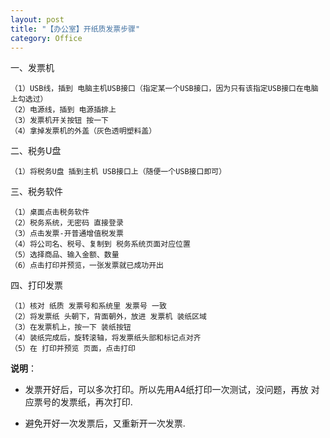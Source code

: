 ```yaml
---
layout: post
title: "【办公室】开纸质发票步骤"
category: Office
---
```


一、发票机  
```
（1）USB线，插到 电脑主机USB接口（指定某一个USB接口，因为只有该指定USB接口在电脑上勾选过）  
（2）电源线，插到 电源插排上  
（3）发票机开关按钮 按一下  
（4）拿掉发票机的外盖（灰色透明塑料盖）  
```

二、税务U盘  
```
（1）将税务U盘 插到主机 USB接口上（随便一个USB接口即可）  
```

三、税务软件  
```
（1）桌面点击税务软件
（2）税务系统，无密码 直接登录  
（3）点击发票-开普通增值税发票  
（4）将公司名、税号、复制到 税务系统页面对应位置  
（5）选择商品、输入金额、数量  
（6）点击打印并预览，一张发票就已成功开出  
```

四、打印发票  
```
（1）核对 纸质 发票号和系统里 发票号 一致  
（2）将发票纸 头朝下，背面朝外，放进 发票机 装纸区域  
（3）在发票机上，按一下 装纸按钮  
（4）装纸完成后，旋转滚轴，将发票纸头部和标记点对齐  
（5）在 打印并预览 页面，点击打印  
```

**说明**：

- 发票开好后，可以多次打印。所以先用A4纸打印一次测试，没问题，再放 对应票号的发票纸，再次打印.

- 避免开好一次发票后，又重新开一次发票.

